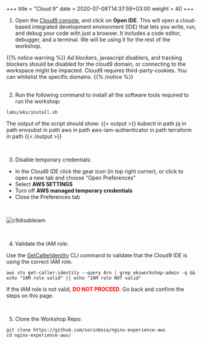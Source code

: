 +++
title = "Cloud 9"
date = 2020-07-08T14:37:59+03:00
weight = 40
+++

1. Open the [Cloud9 console](https://eu-central-1.console.aws.amazon.com/cloud9/home), and click on **Open IDE**.
   This will open a cloud-based integrated development environment (IDE) that lets you write, run, and debug your code with just a browser. It includes a code editor, debugger, and a terminal. We will be using it for the rest of the workshop.
   
{{% notice warning %}}
Ad blockers, javascript disablers, and tracking blockers should be disabled for the cloud9 domain, or connecting to the workspace might be impacted. Cloud9 requires third-party-cookies. You can whitelist the specific domains.
{{% /notice %}}   
&nbsp;&nbsp;

2. Run the following command to install all the software tools required to run the workshop:

```
labs/eks/install.sh
```

The output of the script should show:
{{< output >}}
kubectl in path
jq in path
envsubst in path
aws in path
aws-iam-authenticator in path
terraform in path
{{< /output >}}

&nbsp;&nbsp;

3. Disable temporary credentials:
- In the Cloud9 IDE click the gear icon (in top right corner), or click to open a new tab and choose "Open Preferences"
- Select **AWS SETTINGS**
- Turn off **AWS managed temporary credentials**
- Close the Preferences tab

&nbsp;&nbsp;

![c9disableiam](/images/c9disableiam.png)

&nbsp;&nbsp;

4. Validate the IAM role:
 
Use the [GetCallerIdentity](https://docs.aws.amazon.com/cli/latest/reference/sts/get-caller-identity.html) CLI command to validate that the Cloud9 IDE is using the correct IAM role.

```
aws sts get-caller-identity --query Arn | grep eksworkshop-admin -q && echo "IAM role valid" || echo "IAM role NOT valid"
```

If the IAM role is not valid, <span style="color: red;">**DO NOT PROCEED**</span>. Go back and confirm the steps on this page.

&nbsp;&nbsp;

5. Clone the Workshop Repo:
```
git clone https://github.com/sorinboia/nginx-experience-aws
cd nginx-experience-aws/
```

&nbsp;&nbsp;
